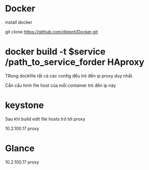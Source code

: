 Docker
=======
install docker

git clone https://github.com/diepnt/Docker.git

docker build -t $service /path_to_service_forder
HAproxy
====
TRong dockfile tất cả các config đểu trỏ đến ip proxy duy nhất.

Cần cấu hình file host của mỗi container trỏ đến ip này

keystone
=======
Sau khi build edit file hosts trỏ tới proxy

10.2.100.17         proxy


Glance
====

10.2.100.17         proxy
